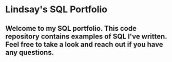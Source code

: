 # Lindsay's SQL Portfolio

## Welcome to my SQL portfolio. This code repository contains examples of SQL I've written. Feel free to take a look and reach out if you have any questions.
